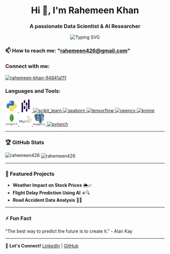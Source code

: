 <h1 align="center">Hi 👋, I'm Rahemeen Khan</h1>
<h3 align="center">A passionate Data Scientist & AI Researcher</h3>

<p align="center">
  <img src="https://readme-typing-svg.herokuapp.com?color=F77B00&lines=Data+Scientist+%7C+AI+Researcher+%7C+ML+Enthusiast+%7C+Educator" alt="Typing SVG">
</p>

### 📫 How to reach me: "rahemeen426@gmail.com"

<h3 align="left">Connect with me:</h3>
<p align="left">
<a href="https://linkedin.com/in/rahemeen-khan-94841a111" target="blank">
<img align="center" src="https://raw.githubusercontent.com/rahuldkjain/github-profile-readme-generator/master/src/images/icons/Social/linked-in-alt.svg" alt="rahemeen-khan-94841a111" height="30" width="40" />
</a>
</p>

<h3 align="left">Languages and Tools:</h3>
<p align="left">
<a href="https://www.python.org" target="_blank" rel="noreferrer">
<img src="https://raw.githubusercontent.com/devicons/devicon/master/icons/python/python-original.svg" alt="python" width="40" height="40"/>
</a>
<a href="https://pandas.pydata.org/" target="_blank" rel="noreferrer">
<img src="https://raw.githubusercontent.com/devicons/devicon/2ae2a900d2f041da66e950e4d48052658d850630/icons/pandas/pandas-original.svg" alt="pandas" width="40" height="40"/>
</a>
<a href="https://scikit-learn.org/" target="_blank" rel="noreferrer">
<img src="https://upload.wikimedia.org/wikipedia/commons/0/05/Scikit_learn_logo_small.svg" alt="scikit_learn" width="40" height="40"/>
</a>
<a href="https://seaborn.pydata.org/" target="_blank" rel="noreferrer">
<img src="https://seaborn.pydata.org/_images/logo-mark-lightbg.svg" alt="seaborn" width="40" height="40"/>
</a>
<a href="https://www.tensorflow.org" target="_blank" rel="noreferrer">
<img src="https://www.vectorlogo.zone/logos/tensorflow/tensorflow-icon.svg" alt="tensorflow" width="40" height="40"/>
</a>
<a href="https://opencv.org/" target="_blank" rel="noreferrer">
<img src="https://www.vectorlogo.zone/logos/opencv/opencv-icon.svg" alt="opencv" width="40" height="40"/>
</a>
<a href="https://www.knime.com/" target="_blank" rel="noreferrer">
<img src="https://upload.wikimedia.org/wikipedia/commons/4/42/Knime_logo.png" alt="knime" width="40" height="40"/>
</a>
<a href="https://www.mongodb.com/" target="_blank" rel="noreferrer">
<img src="https://raw.githubusercontent.com/devicons/devicon/master/icons/mongodb/mongodb-original-wordmark.svg" alt="mongodb" width="40" height="40"/>
</a>
<a href="https://www.mysql.com/" target="_blank" rel="noreferrer">
<img src="https://raw.githubusercontent.com/devicons/devicon/master/icons/mysql/mysql-original-wordmark.svg" alt="mysql" width="40" height="40"/>
</a>
<a href="https://www.postgresql.org" target="_blank" rel="noreferrer">
<img src="https://raw.githubusercontent.com/devicons/devicon/master/icons/postgresql/postgresql-original-wordmark.svg" alt="postgresql" width="40" height="40"/>
</a>
<a href="https://pytorch.org/" target="_blank" rel="noreferrer">
<img src="https://www.vectorlogo.zone/logos/pytorch/pytorch-icon.svg" alt="pytorch" width="40" height="40"/>
</a>
</p>

---

### 🏆 GitHub Stats
<p align="center">
  <img align="left" src="https://github-readme-stats.vercel.app/api/top-langs?username=rahemeen426&show_icons=true&locale=en&layout=compact" alt="rahemeen426" />
</p>
<p>&nbsp;<img align="center" src="https://github-readme-stats.vercel.app/api?username=rahemeen426&show_icons=true&locale=en" alt="rahemeen426" /></p>

---

### 🚀 Featured Projects
- **Weather Impact on Stock Prices** 🌦️📈
- **Flight Delay Prediction Using AI** ✈️🔍
- **Road Accident Data Analysis** 🚗💥

---

### ⚡ Fun Fact
"The best way to predict the future is to create it." - Alan Kay

---

🔗 **Let's Connect!** 
[LinkedIn](https://linkedin.com/in/rahemeen-khan-94841a111) | [GitHub](https://github.com/rahemeen426)
